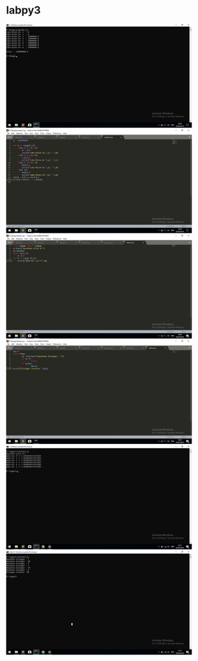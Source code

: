 # labpy3
![hasilnya](https://github.com/SheiladeviA/labpy3/blob/master/Screenshot%20(6).png)
![hasilnya](https://github.com/SheiladeviA/labpy3/blob/master/Screenshot%20(7).png)
![hasilnya](https://github.com/SheiladeviA/labpy3/blob/master/Screenshot%20(8).png)
![hasilnya](https://github.com/SheiladeviA/labpy3/blob/master/Screenshot%20(9).png)
![hasilnya](https://github.com/SheiladeviA/labpy3/blob/master/Screenshot%20(10).png)
![hasilnya](https://github.com/SheiladeviA/labpy3/blob/master/Screenshot%20(11).png)
